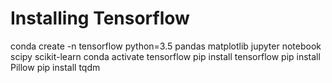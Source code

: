 # Installing Tensorflow
conda create -n tensorflow python=3.5 pandas matplotlib jupyter notebook scipy scikit-learn
conda activate tensorflow
pip install tensorflow
pip install Pillow
pip install tqdm

